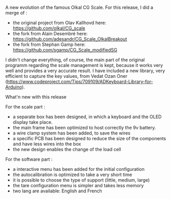 A new evolution of the famous Olkal CG Scale. For this release, I did a merge of :
* the original project from Olav Kallhovd here: https://github.com/olkal/CG_scale
* the fork from Alain Desembré here: https://github.com/adesandr/CG_Scale_OlkalBreakout
* the fork from Stephan Gamp here: https://github.com/sgamp/CG_Scale_modifiedSG


I didn't change everything, of course, the main part of the original programm regarding the scale management is kept, because it works very well and provides a very accurate result. I have included a new library, very efficient to capture the key values, from Vedat Ozan Oner (https://www.codeproject.com/Tips/709109/ADKeyboard-Library-for-Arduino).

What'n new with this release 

For the scale part :

* a separate box has been designed, in which a keyboard and the OLED display take place.
* the main frame has been optimized to host correctly the 9v battery.
* a wire clamp system has been added, to save the wires
* a specific PCB has been designed to reduce the size of the components and have less wires into the box
* the new design enables the change of the load cell

For the software part :

* a interactive menu has been added for the initial configuration
* the autocalibration is optimized to take a very short time
* it is possible to choose the type of support (little, medium, large)
* the tare configuration menu is simpler and takes less memory
* two lang are available: English and French
